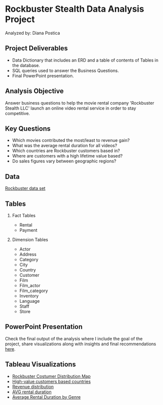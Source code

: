 # Rockbuster Stealth Data Analysis Project
Analyzed by: Diana Postica
## 

## Project Deliverables
+ Data Dictionary that includes an ERD and a table of contents of Tables in the database.
+ SQL queries used to answer the Business Questions.
+ Final PowerPoint presentation.

## Analysis Objective
Answer business questions to help the movie rental company 'Rockbuster Stealth LLC'
launch an online video rental service in order to stay competitive.

## Key Questions

* Which movies contributed the most/least to revenue gain?
* What was the average rental duration for all videos?
* Which countries are Rockbuster customers based in?
* Where are customers with a high lifetime value based?
* Do sales figures vary between geographic regions?

## Data
[Rockbuster data set](https://github.com/dianndp/film-inventory-sql-project/raw/main/Presentation.pptx)

## Tables


1. Fact Tables
   - Rental
   - Payment
  
1. Dimension Tables
   - Actor
   - Address
   - Category
   - City
   - Country
   - Customer
   - Film
   - Film_actor
   - Film_category
   - Inventory
   - Language
   - Staff
   - Store

## PowerPoint Presentation
Check the final output of the analysis where I include the goal of the project, share visualizations along with insights and final recommendations [here](https://github.com/dianndp/film-inventory-sql-project/raw/main/Project%20Presentation.pptx).
       
## Tableau Visualizations
+ [Rockbuster Costumer Distribution Map](https://public.tableau.com/app/profile/diana.postica/viz/Task3_10RockbusterCostumerDistributionMap/Sheet1?publish=yes)
+ [ High-value customers based countries](https://public.tableau.com/app/profile/diana.postica/viz/3_10High-valuecustomersbasedcountries/Treemap?publish=yes)
+ [ Revenue distribution ](https://public.tableau.com/app/profile/diana.postica/viz/3_10Revenuedistribution/Sheet1?publish=yes)
+ [ AVG rental duration](https://public.tableau.com/app/profile/diana.postica/viz/Task3_10AVGrentalduration/Sheet1?publish=yes)
+ [ Average Rental Duration by Genre](https://public.tableau.com/app/profile/diana.postica/viz/Task3_10AverageRentalDurationbyGenre/Sheet1?publish=yes)
